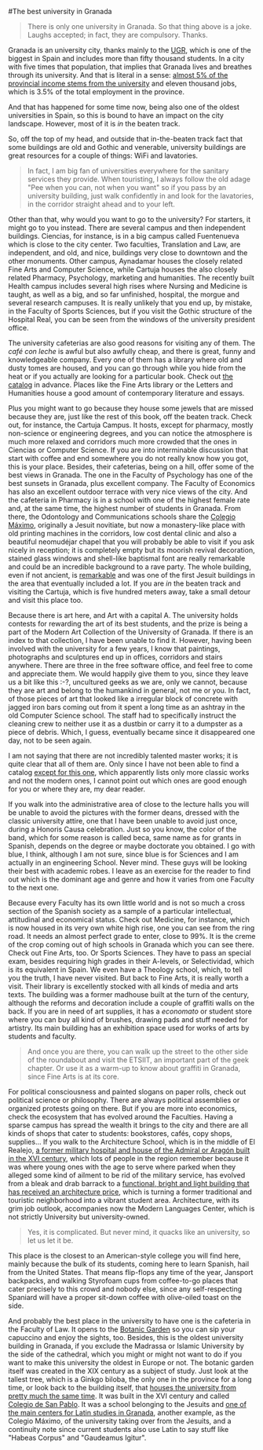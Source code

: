 #The best university in Granada

>There is only one university in Granada. So that thing above is a joke. Laughs accepted; in fact, they are compulsory. Thanks.

Granada is an university city, thanks mainly to the [UGR](http://ugr.university), which is one of the biggest in Spain and includes more than fifty thousand students. In a city with five times that population, that implies that Granada lives and breathes through its university. And that is literal in a sense: [almost 5% of the provincial income stems from the university](http://www.ideal.es/granada/v/20120503/granada/motores-granada-20120503.html) and eleven thousand jobs, which is 3.5% of the total employment in the province.

And that has happened for some time now, being also one of the oldest universities in Spain, so this is bound to have an impact on the city landscape. However, most of it is *in* the beaten track. 

So, off the top of my head, and outside that in-the-beaten track fact that some buildings are old and Gothic and venerable, university buildings are great resources for a couple of things: WiFi and lavatories.

>In fact, I am big fan of universities everywhere for the sanitary services they provide. When touristing, I always follow the old adage "Pee when you can, not when you want" so if you pass by an university building, just walk confidently in and look for the lavatories, in the corridor straight ahead and to your left.

Other than that, why would you want to go to the university? For starters, it might go to you instead. There are several campus and then independent buildings. Ciencias, for instance, is in a big campus called Fuentenueva which is close to the city center. Two faculties, Translation and Law, are independent, and old, and nice, buildings very close to downtown and the other monuments. Other campus, Aynadamar houses the closely related Fine Arts and Computer Science, while Cartuja houses the also closely related Pharmacy, Psychology, marketing and humanities. The recently built Health campus includes several high rises where Nursing and Medicine is taught, as well as a big, and so far unfinished, hospital, the morgue and several research campuses. It is really unlikely that you end up, by mistake, in the Faculty of Sports Sciences, but if you visit the Gothic structure of the Hospital Real, you can be seen from the windows of the university president office.

The university cafeterias are also good reasons for visiting any of them. The *café con leche* is awful but also awfully cheap, and there is great, funny and knowledgeable company. Every one of them has a library where old and dusty tomes are housed, and you can go through while you hide from the heat or if you actually are looking for a particular book. Check out [the catalog](http://biblioteca.ugr.es/pages/catalogo) in advance. Places like the Fine Arts library or the Letters and Humanities house a good amount of contemporary literature and essays.

Plus you might want to go because they house some jewels that are missed because they are, just like the rest of this book, off the beaten track. Check out, for instance, the Cartuja Campus. It hosts, except for pharmacy, mostly non-science or engineering degrees, and you can notice the atmosphere is much more relaxed and corridors much more crowded that the ones in Ciencias or Computer Science. If you are into interminable discussion that start with coffee and end somewhere you do not really know how you got, this is your place. Besides, their cafeterias, being on a hill, offer some of the best views in Granada. The one in the Faculty of Psychology has one of the best sunsets in Granada, plus excellent company. The Faculty of Economics has also an excellent outdoor terrace with very nice views of the city. And the cafeteria in Pharmacy is in a school with one of the highest female rate and, at the same time, the highest number of students in Granada. From there, the Odontology and Communications schools share the [Colegio Máximo](http://fcd.ugr.es/pages/facultad/colegio), originally a Jesuit novitiate, but now a monastery-like place with old printing machines in the corridors, low cost dental clinic and also a beautiful neomudéjar chapel that you will probably be able to visit if you ask nicely in reception; it is completely empty but its moorish revival decoration, stained glass windows and shell-like baptismal font are really remarkable and could be an incredible background to a rave party. The whole building, even if not ancient, is [remarkable](http://lastresgranadas.blogspot.com.es/2012/04/colegio-maximo-de-los-jesuitas-en.html) and was one of the first Jesuit buildings in the area that eventually included a lot. If you are *in* the beaten track and visiting the Cartuja, which is five hundred meters away, take a small detour and visit this place too.

Because there is art here, and Art with a capital A. The university holds contests for rewarding the art of its best students, and the prize is being a part of the Modern Art Collection of the University of Granada. If there is an index to that collection, I have been unable to find it. However, having been involved with the university for a few years, I know that paintings, photographs and sculptures end up in offices, corridors and stairs anywhere. There are three in the free software office, and feel free to come and appreciate them. We would happily give them to you, since they leave us a bit like this :-?, uncultured geeks as we are, only we cannot, because they are art and belong to the humankind in general, not me or you. In fact, of those pieces of art that looked like a irregular block of concrete with jagged iron bars coming out from it spent a long time as an ashtray in the old Computer Science school. The staff had to specifically instruct the cleaning crew to neither use it as a dustbin or carry it to a dumpster as a piece of debris. Which, I guess, eventually became since it disappeared one day, not to be seen again.

I am not saying that there are not incredibly talented master works; it is quite clear that all of them are. Only since I have not been able to find a catalog [except for this one](http://patrimonio3d.ugr.es/index.php/granada/pintura), which apparently lists only more classic works and not the modern ones, I cannot point out which ones are good enough for you or where they are, my dear reader.

If you walk into the administrative area of close to the lecture halls you will be unable to avoid the pictures with the former deans, dressed with the classic university attire, one that I have been unable to avoid just once, during a Honoris Causa celebration. Just so you know, the color of the band, which for some reason is called beca, same name as for grants in Spanish, depends on the degree or maybe doctorate you obtained. I go with blue, I think, although I am not sure, since blue is for Sciences and I am actually in an engineering School. Never mind. These guys will be looking their best with academic robes. I leave as an exercise for the reader to find out which is the dominant age and genre and how it varies from one Faculty to the next one.

Because every Faculty has its own little world and is not so much a cross section of the Spanish society as a sample of a particular intellectual, attitudinal and economical status. Check out Medicine, for instance, which is now housed in its very own white high rise, one you can see from the ring road. It needs an almost perfect grade to enter, close to 99%. It is the creme of the crop coming out of high schools in Granada which you can see there. Check out Fine Arts, too. Or Sports Sciences. They have to pass an special exam, besides requiring high grades in their A-levels, or Selectividad, which is its equivalent in Spain. We even have a Theology school, which, to tell you the truth, I have never visited. But back to Fine Arts, it is really worth a visit. Their library is excellently stocked with all kinds of media and arts texts. The building was a former madhouse built at the turn of the century, although the reforms and decoration include a couple of graffiti walls on the back. If you are in need of art supplies, it has a *economato* or student store where you can buy all kind of brushes, drawing pads and stuff needed for artistry. Its main building has an exhibition space used for works of arts by students and faculty.

>And once you are there, you can walk up the street to the other side of the roundabout and visit the ETSIIT, an important part of the geek chapter. Or use it as a warm-up to know about graffiti in Granada, since Fine Arts is at its core. 

For political consciousness and painted slogans on paper rolls, check out political science or philosophy. There are always political assemblies or organized protests going on there. But if you are more into economics, check the ecosystem that has evolved around the Faculties. Having a sparse campus has spread the wealth it brings to the city and there are all kinds of shops that cater to students: bookstores, cafés, copy shops, supplies... If you walk to the Architecture School, which is in the middle of El Realejo, [a former military hospital and house of the Admiral or Aragón built in the XVI century](https://prezi.com/r-rgq3hih_22/el-hospital-militar-de-granada-antiguo-palacio-del-almirant/), which lots of people in the region remember because it was where young ones with the age to serve where parked when they alleged some kind of ailment to be rid of the military service, has evolved from a bleak and drab barrack to a [functional, bright and light building that has received an architecture price](https://minutosdearquitectura.wordpress.com/2015/06/19/premio-arquitectura-2015-para-la-rehabilitacion-del-antiguo-hospital-militar-de-granada-de-victor-lopez-cotelo/), which is turning a former traditional and touristic neighborhood into a vibrant student area. Architecture, with its grim job outlook, accompanies now the Modern Languages Center, which is not strictly University but university-owned.

>Yes, it is complicated. But never mind, it quacks like an university, so let us let it be.

This place is the closest to an American-style college you will find here, mainly because the bulk of its students, coming here to learn Spanish, hail from the United States. That means flip-flops any time of the year, Jansport backpacks, and walking Styrofoam cups from coffee-to-go places that cater precisely to this crowd and nobody else, since any self-respecting Spaniard will have a proper sit-down coffee with olive-oiled toast on the side.

And probably the best place in the university to have one is the cafeteria in the Faculty of Law. It opens to the [Botanic Garden](https://es.wikipedia.org/wiki/Jard%C3%ADn_Bot%C3%A1nico_de_la_Universidad_de_Granada) so you can sip your capuccino and enjoy the sights, too. Besides, this is the oldest university building in Granada, if you exclude the Madrassa or Islamic University by the side of the cathedral, which you might or might not want to do if you want to make this university the oldest in Europe or not. The botanic garden itself was created in the XIX century as a subject of study. Just look at the tallest tree, which is a Ginkgo biloba, the only one in the province for a long time, or look back to the building itself, that [houses the university from pretty much the same time](https://es.wikipedia.org/wiki/Facultad_de_Derecho_de_la_Universidad_de_Granada#Historia_de_la_Facultad). It was built in the XVI century and called [Colegio de San Pablo](http://www.jesuitas.es/index.php?option=com_content&view=article&id=937:el-retablo-del-antiguo-colegio-jesuita-de-san-pablo-en-granada&catid=34:jesuitas-espana&Itemid=63). It was a school belonging to the Jesuits and [one of the main centers for Latin studies in Granada](https://books.google.es/books?id=txtt7QLOUQUC&pg=PA256&lpg=PA256&dq=%22colegio+de+san+pablo%22+granada&source=bl&ots=bFduBN76P1&sig=7qx1APQlqhq_CEpSCPXg4Si0FuM&hl=es&sa=X&ved=0ahUKEwjx8PSks43KAhUChhoKHUoMDT0Q6AEIYTAN#v=onepage&q=%22colegio%20de%20san%20pablo%22%20granada&f=false), another example, as the Colegio Máximo, of the university taking over from the Jesuits, and a continuity note since current students also use Latin to say stuff like "Habeas Corpus" and "Gaudeamus Igitur".






